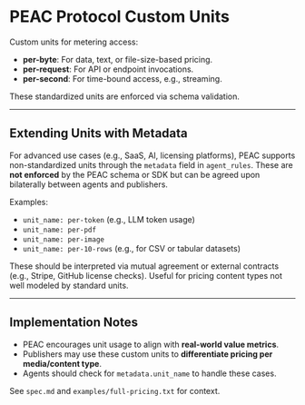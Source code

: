 # PEAC Protocol Custom Units

Custom units for metering access:

- **per-byte**: For data, text, or file-size-based pricing.
- **per-request**: For API or endpoint invocations.
- **per-second**: For time-bound access, e.g., streaming.

These standardized units are enforced via schema validation.

---

## Extending Units with Metadata

For advanced use cases (e.g., SaaS, AI, licensing platforms), PEAC supports non-standardized units through the `metadata` field in `agent_rules`. These are **not enforced** by the PEAC schema or SDK but can be agreed upon bilaterally between agents and publishers.

Examples:
- `unit_name: per-token` (e.g., LLM token usage)
- `unit_name: per-pdf`
- `unit_name: per-image`
- `unit_name: per-10-rows` (e.g., for CSV or tabular datasets)

These should be interpreted via mutual agreement or external contracts (e.g., Stripe, GitHub license checks). Useful for pricing content types not well modeled by standard units.

---

## Implementation Notes

- PEAC encourages unit usage to align with **real-world value metrics**.
- Publishers may use these custom units to **differentiate pricing per media/content type**.
- Agents should check for `metadata.unit_name` to handle these cases.

See `spec.md` and `examples/full-pricing.txt` for context.
